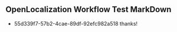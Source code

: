 ## OpenLocalization Workflow Test MarkDown
* 55d339f7-57b2-4cae-89df-92efc982a518 thanks!

<!--HONumber=Jul16_HO3-->



